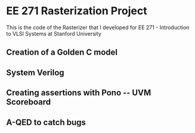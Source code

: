 # EE 271 Rasterization Project

This is the code of the Rasterizer that I developed for EE 271 - Introduction to VLSI Systems at Stanford University

## Creation of a Golden C model

## System Verilog 

## Creating assertions with Pono -- UVM Scoreboard

## A-QED to catch bugs
